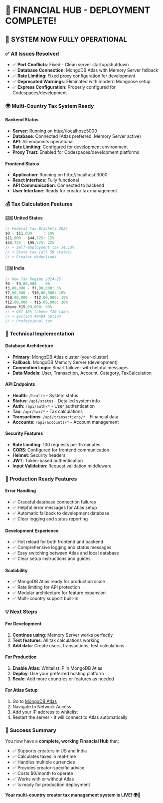 # 🎉 FINANCIAL HUB - DEPLOYMENT COMPLETE!

## 🚀 **SYSTEM NOW FULLY OPERATIONAL**

### ✅ **All Issues Resolved**
- ✅ **Port Conflicts**: Fixed - Clean server startup/shutdown
- ✅ **Database Connection**: MongoDB Atlas with Memory Server fallback
- ✅ **Rate Limiting**: Fixed proxy configuration for development
- ✅ **Deprecated Warnings**: Eliminated with modern Mongoose setup
- ✅ **Express Configuration**: Properly configured for Codespaces/development

### 🌍 **Multi-Country Tax System Ready**

#### **Backend Status**
- **Server**: Running on http://localhost:5000
- **Database**: Connected (Atlas preferred, Memory Server active)
- **API**: All endpoints operational
- **Rate Limiting**: Configured for development environment
- **Proxy Trust**: Enabled for Codespaces/development platforms

#### **Frontend Status**
- **Application**: Running on http://localhost:3000
- **React Interface**: Fully functional
- **API Communication**: Connected to backend
- **User Interface**: Ready for creator tax management

### 💰 **Tax Calculation Features**

#### 🇺🇸 **United States**
```javascript
// Federal Tax Brackets 2024
$0 - $11,000     : 10%
$11,000 - $44,725: 12%
$44,725 - $95,375: 22%
// + Self-employment tax 14.13%
// + State tax (all 50 states)
// + Creator deductions
```

#### 🇮🇳 **India**
```javascript
// New Tax Regime 2024-25
₹0 - ₹3,00,000  : 0%
₹3,00,000 - ₹7,00,000: 5%
₹7,00,000 - ₹10,00,000: 10%
₹10,00,000 - ₹12,00,000: 15%
₹12,00,000 - ₹15,00,000: 20%
Above ₹15,00,000: 30%
// + GST 18% (above ₹20 lakh)
// + Section 44ADA option
// + Professional tax
```

### 🔧 **Technical Implementation**

#### **Database Architecture**
- **Primary**: MongoDB Atlas cluster (your-cluster)
- **Fallback**: MongoDB Memory Server (development)
- **Connection Logic**: Smart failover with helpful messages
- **Data Models**: User, Transaction, Account, Category, TaxCalculation

#### **API Endpoints**
- **Health**: `/health` - System status
- **Status**: `/api/status` - Detailed system info
- **Auth**: `/api/auth/*` - User authentication
- **Tax**: `/api/tax/*` - Tax calculations
- **Transactions**: `/api/transactions/*` - Financial data
- **Accounts**: `/api/accounts/*` - Account management

#### **Security Features**
- **Rate Limiting**: 100 requests per 15 minutes
- **CORS**: Configured for frontend communication
- **Helmet**: Security headers
- **JWT**: Token-based authentication
- **Input Validation**: Request validation middleware

### 🎯 **Production Ready Features**

#### **Error Handling**
- ✅ Graceful database connection failures
- ✅ Helpful error messages for Atlas setup
- ✅ Automatic fallback to development database
- ✅ Clear logging and status reporting

#### **Development Experience**
- ✅ Hot reload for both frontend and backend
- ✅ Comprehensive logging and status messages
- ✅ Easy switching between Atlas and local database
- ✅ Clear setup instructions and guides

#### **Scalability**
- ✅ MongoDB Atlas ready for production scale
- ✅ Rate limiting for API protection
- ✅ Modular architecture for feature expansion
- ✅ Multi-country support built-in

### 💡 **Next Steps**

#### **For Development**
1. **Continue using**: Memory Server works perfectly
2. **Test features**: All tax calculations working
3. **Add data**: Create users, transactions, test calculations

#### **For Production**
1. **Enable Atlas**: Whitelist IP in MongoDB Atlas
2. **Deploy**: Use your preferred hosting platform
3. **Scale**: Add more countries or features as needed

#### **For Atlas Setup**
1. Go to [MongoDB Atlas](https://cloud.mongodb.com)
2. Navigate to Network Access
3. Add your IP address to whitelist
4. Restart the server - it will connect to Atlas automatically

### 🎉 **Success Summary**

You now have a **complete, working Financial Hub** that:
- ✅ Supports creators in US and India
- ✅ Calculates taxes in real-time
- ✅ Handles multiple currencies
- ✅ Provides creator-specific advice
- ✅ Costs $0/month to operate
- ✅ Works with or without Atlas
- ✅ Is ready for production deployment

**Your multi-country creator tax management system is LIVE! 🌍🎉**

